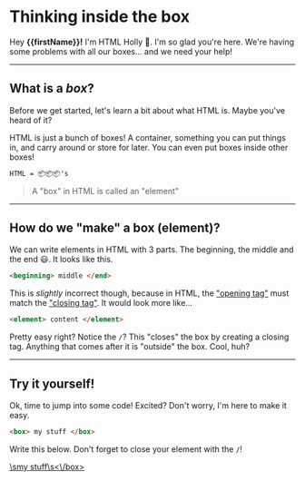 # Thinking inside the box

Hey **{{firstName}}!** I'm HTML Holly 👋. I'm so glad you're here.
We're having some problems with all our boxes... and we need your help!

---

## What is a *box*?
Before we get started, let's learn a bit about what HTML is. Maybe you've heard of it?

HTML is just a bunch of boxes! A container, something you can put things in, and carry around or store for later.
You can even put boxes inside other boxes!

```html
HTML = 📦📦📦's
```

> A "box" in HTML is called an "element"

---

## How do we "make" a box (element)?

We can write elements in HTML with 3 parts.
The beginning, the middle and the end 😃. It looks like this.

```html
<beginning> middle </end>
```

This is *slightly* incorrect though, because in HTML, the ["opening tag"](#concept-html-opening-tag)
must match the ["closing tag"](#concept-html-closing-tag). It would look more like…


```html
<element> content </element>
```

Pretty easy right? Notice the `/`? This "closes" the box by creating a closing tag. Anything that comes after it is "outside" the box. Cool, huh?

---

## Try it yourself!

Ok, time to jump into some code! Excited? Don't worry, I'm here to make it easy.

```html
<box> my stuff </box>
```

Write this below. Don't forget to close your element with the `/`!

[<box>\smy stuff\s<\\/box>](#writeCode)
